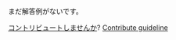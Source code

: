 
まだ解答例がないです。

[コントリビュートしませんか](https://github.com/BFEdev/BFE.dev-solutions/blob/main/quiz/postmessage_ja.md)?  [Contribute guideline](https://github.com/BFEdev/BFE.dev-solutions#how-to-contribute)
